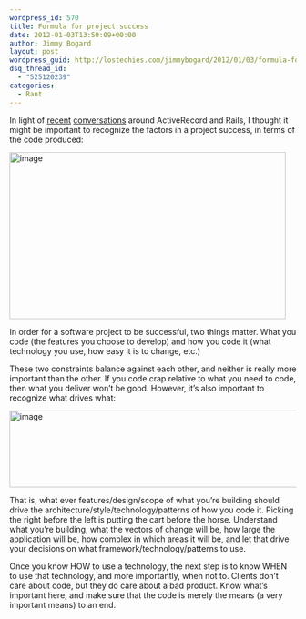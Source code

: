 ```yaml
---
wordpress_id: 570
title: Formula for project success
date: 2012-01-03T13:50:09+00:00
author: Jimmy Bogard
layout: post
wordpress_guid: http://lostechies.com/jimmybogard/2012/01/03/formula-for-project-success/
dsq_thread_id:
  - "525120239"
categories:
  - Rant
---
```

In light of [recent](http://lostechies.com/chadmyers/2011/12/30/sweet-sweet-vindication/) [conversations](http://wekeroad.com/2012/01/03/rails-has-turned-me-into-a-cannibalizing-idiot/) around ActiveRecord and Rails, I thought it might be important to recognize the factors in a project success, in terms of the code produced:

[<img style="background-image: none; border-bottom: 0px; border-left: 0px; padding-left: 0px; padding-right: 0px; display: inline; border-top: 0px; border-right: 0px; padding-top: 0px" title="image" border="0" alt="image" src="http://lostechies.com/jimmybogard/files/2012/01/image_thumb.png" width="485" height="293" />](http://lostechies.com/jimmybogard/files/2012/01/image.png)

In order for a software project to be successful, two things matter. What you code (the features you choose to develop) and how you code it (what technology you use, how easy it is to change, etc.)

These two constraints balance against each other, and neither is really more important than the other. If you code crap relative to what you need to code, then what you deliver won’t be good. However, it’s also important to recognize what drives what:

[<img style="background-image: none; border-bottom: 0px; border-left: 0px; padding-left: 0px; padding-right: 0px; display: inline; border-top: 0px; border-right: 0px; padding-top: 0px" title="image" border="0" alt="image" src="http://lostechies.com/jimmybogard/files/2012/01/image_thumb1.png" width="583" height="135" />](http://lostechies.com/jimmybogard/files/2012/01/image1.png)

That is, what ever features/design/scope of what you’re building should drive the architecture/style/technology/patterns of how you code it. Picking the right before the left is putting the cart before the horse. Understand what you’re building, what the vectors of change will be, how large the application will be, how complex in which areas it will be, and let that drive your decisions on what framework/technology/patterns to use.

Once you know HOW to use a technology, the next step is to know WHEN to use that technology, and more importantly, when not to. Clients don’t care about code, but they do care about a bad product. Know what’s important here, and make sure that the code is merely the means (a very important means) to an end.